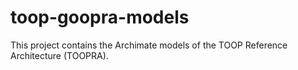 # toop-goopra-models

This project contains the Archimate models of the TOOP Reference Architecture (TOOPRA).
